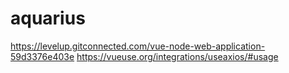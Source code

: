 # aquarius

https://levelup.gitconnected.com/vue-node-web-application-59d3376e403e
https://vueuse.org/integrations/useaxios/#usage
